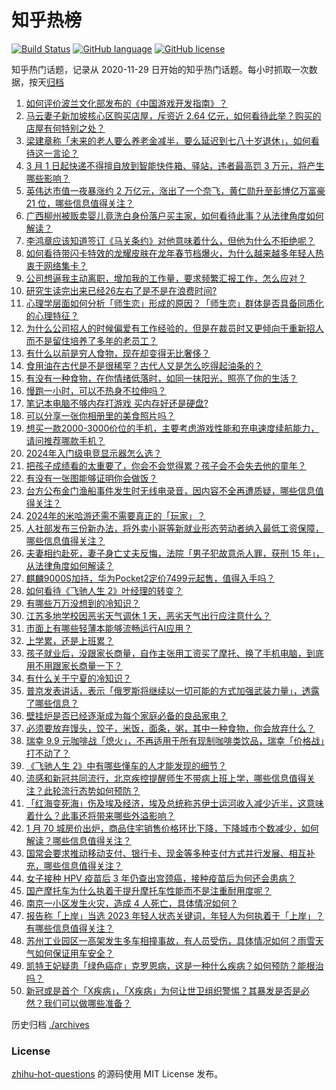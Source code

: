 # 知乎热榜
[![Build Status](https://github.com/ToWeLong/zhihu-hot-questions/workflows/CI/badge.svg)](https://github.com/ToWeLong/zhihu-hot-questions/actions)
[![GitHub language](https://img.shields.io/badge/language-golang-orange.svg)](https://golang.org/)
[![GitHub license](https://img.shields.io/github/license/ToWeLong/zhihu-hot-questions)](https://github.com/ToWeLong/zhihu-hot-questions/blob/main/LICENSE)

知乎热门话题，记录从 2020-11-29 日开始的知乎热门话题。每小时抓取一次数据，按天[归档](./archives)

<!-- BEGIN -->

1. [如何评价波兰文化部发布的《中国游戏开发指南》？](https://www.zhihu.com/question/645012645)
1. [马云妻子新加坡核心区购买店屋，斥资近 2.64 亿元，如何看待此举？购买的店屋有何特别之处？](https://www.zhihu.com/question/645347103)
1. [梁建章称「未来的老人要么养老金减半，要么延迟到七八十岁退休」，如何看待这一言论？](https://www.zhihu.com/question/645546999)
1. [3 月 1 日起快递不得擅自放到智能快件箱、驿站，违者最高罚 3 万元，将产生哪些影响？](https://www.zhihu.com/question/645563883)
1. [英伟达市值一夜暴涨约 2 万亿元，涨出了一个奈飞，黄仁勋升至彭博亿万富豪 21 位，哪些信息值得关注？](https://www.zhihu.com/question/645479358)
1. [广西柳州被贩卖婴儿竟洗白身份落户买主家，如何看待此事？从法律角度如何解读？](https://www.zhihu.com/question/645553772)
1. [李鸿章应该知道签订《马关条约》对他意味着什么，但他为什么不拒绝呢？](https://www.zhihu.com/question/645111426)
1. [如何看待带闪卡特效的龙耀皮肤在龙年春节档爆火，为什么越来越多年轻人热衷于网络集卡？](https://www.zhihu.com/question/645539605)
1. [公司想逼我主动离职，增加我的工作量，要求频繁汇报工作，怎么应对？](https://www.zhihu.com/question/645384559)
1. [研究生读完出来已经26左右了是不是在浪费时间?](https://www.zhihu.com/question/644825076)
1. [心理学层面如何分析「师生恋」形成的原因？「师生恋」群体是否具备同质化的心理特征？](https://www.zhihu.com/question/644934954)
1. [为什么公司招人的时候偏爱有工作经验的，但是在裁员时又更倾向于重新招人而不是留住培养了多年的老员工？](https://www.zhihu.com/question/645386210)
1. [有什么以前是穷人食物，现在却变得无比奢侈？](https://www.zhihu.com/question/642200866)
1. [食用油在古代是不是很稀罕？古代人又是怎么吃得起油条的？](https://www.zhihu.com/question/642239281)
1. [有没有一种食物，在你情绪低落时，如同一抹阳光，照亮了你的生活？](https://www.zhihu.com/question/642017892)
1. [慢跑一小时，可以不热身不拉伸吗？](https://www.zhihu.com/question/644607332)
1. [笔记本电脑不够内存打游戏  买内存好还是硬盘?](https://www.zhihu.com/question/638515991)
1. [可以分享一张你相册里的美食照片吗？](https://www.zhihu.com/question/640840220)
1. [想买一款2000-3000价位的手机，主要考虑游戏性能和充电速度续航能力，请问推荐哪款手机？](https://www.zhihu.com/question/641939553)
1. [2024年入门级电竞显示器怎么选？](https://www.zhihu.com/question/642112363)
1. [把孩子成绩看的太重要了，你会不会觉得累？孩子会不会失去他的童年？](https://www.zhihu.com/question/640761261)
1. [有没有一张图能够证明你会做饭？](https://www.zhihu.com/question/640840313)
1. [台方公布金门渔船事件发生时无线电录音，因内容不全再遭质疑，哪些信息值得关注？](https://www.zhihu.com/question/645552587)
1. [2024年的米哈游还需不需要真正的「玩家」？](https://www.zhihu.com/question/645412453)
1. [人社部发布三份新办法，将外卖小哥等新就业形态劳动者纳入最低工资保障，哪些信息值得关注？](https://www.zhihu.com/question/645549194)
1. [夫妻相约赴死，妻子身亡丈夫反悔，法院「男子犯故意杀人罪，获刑 15 年」，从法律角度如何解读？](https://www.zhihu.com/question/645492524)
1. [麒麟9000S加持，华为Pocket2定价7499元起售，值得入手吗？](https://www.zhihu.com/question/645460304)
1. [如何看待《飞驰人生 2》叶经理的转变？](https://www.zhihu.com/question/644399393)
1. [有哪些万万没想到的冷知识？](https://www.zhihu.com/question/295454420)
1. [江苏多地学校因恶劣天气调休 1 天，恶劣天气出行应注意什么？](https://www.zhihu.com/question/645427652)
1. [市面上有哪些轻薄本能够流畅运行AI应用？](https://www.zhihu.com/question/643243566)
1. [上学累，还是上班累？](https://www.zhihu.com/question/645481567)
1. [孩子就业后，没跟家长商量，自作主张用工资买了摩托、换了手机电脑，到底用不用跟家长商量一下？](https://www.zhihu.com/question/642217307)
1. [有什么关于宁夏的冷知识？](https://www.zhihu.com/question/52936199)
1. [普京发表讲话，表示「俄罗斯将继续以一切可能的方式加强武装力量」，透露了哪些信息？](https://www.zhihu.com/question/645502039)
1. [壁挂炉是否已经逐渐成为每个家庭必备的良品家电？](https://www.zhihu.com/question/645365289)
1. [必须要放弃馒头，饺子，米饭，面条，粥，其中一种食物，你会放弃什么？](https://www.zhihu.com/question/644578492)
1. [瑞幸 9.9 元咖啡战「熄火」，不再适用于所有现制咖啡类饮品，瑞幸「价格战」打不动了？](https://www.zhihu.com/question/645479372)
1. [《飞驰人生 2》中有哪些懂车的人才能发现的细节？](https://www.zhihu.com/question/645316231)
1. [流感和新冠共同流行，北京疾控提醒师生不带病上班上学，哪些信息值得关注？此轮流行态势如何预防？](https://www.zhihu.com/question/645479284)
1. [「红海变死海」伤及埃及经济，埃及总统称苏伊士运河收入减少近半，这意味着什么？此事还将带来哪些外溢影响？](https://www.zhihu.com/question/645492429)
1. [1 月 70 城房价出炉，商品住宅销售价格环比下降，下降城市个数减少，如何解读？哪些信息值得关注？](https://www.zhihu.com/question/645486448)
1. [国常会要求推动移动支付、银行卡、现金等多种支付方式并行发展、相互补充，哪些信息值得关注？](https://www.zhihu.com/question/645592017)
1. [女子接种 HPV 疫苗后 3 年仍查出宫颈癌，接种疫苗后为何还会患病？](https://www.zhihu.com/question/645195958)
1. [国产摩托车为什么执着于提升摩托车性能而不是注重耐用度呢？](https://www.zhihu.com/question/644352690)
1. [南京一小区发生火灾，造成 4 人死亡，具体情况如何？](https://www.zhihu.com/question/645483113)
1. [报告称「上岸」当选 2023 年轻人状态关键词，年轻人为何执着于「上岸」？有哪些信息值得关注？](https://www.zhihu.com/question/645492113)
1. [苏州工业园区一高架发生多车相撞事故，有人员受伤，具体情况如何？雨雪天气如何保证用车安全？](https://www.zhihu.com/question/645487047)
1. [凯特王妃疑患「绿色癌症」克罗恩病，这是一种什么疾病？如何预防？能根治吗？](https://www.zhihu.com/question/645431853)
1. [新冠或是首个「X疾病」，「X疾病」为何让世卫组织警惕？其暴发是否是必然？我们可以做哪些准备？](https://www.zhihu.com/question/645479739)

<!-- END -->

历史归档 [./archives](./archives)


### License
[zhihu-hot-questions](https://github.com/towelong/zhihu-hot-questions) 的源码使用 MIT License 发布。